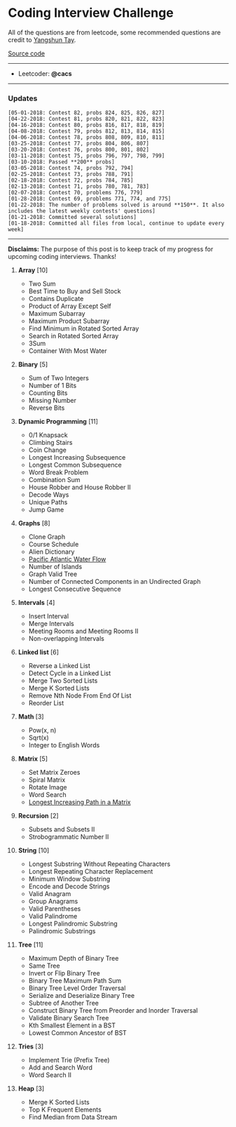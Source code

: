 # Coding Interview Challenge
All of the questions are from leetcode, some recommended questions are credit to [Yangshun Tay](https://github.com/yangshun/tech-interview-handbook). 

[Source code](https://github.com/ttungl/Coding-Interview-Challenge/tree/master/source-code) 

---
* Leetcoder: **@cacs**
---

### Updates
    [05-01-2018: Contest 82, probs 824, 825, 826, 827]
    [04-22-2018: Contest 81, probs 820, 821, 822, 823]
    [04-16-2018: Contest 80, probs 816, 817, 818, 819]
    [04-08-2018: Contest 79, probs 812, 813, 814, 815]
    [04-06-2018: Contest 78, probs 808, 809, 810, 811]
    [03-25-2018: Contest 77, probs 804, 806, 807]
    [03-20-2018: Contest 76, probs 800, 801, 802]
    [03-11-2018: Contest 75, probs 796, 797, 798, 799]
    [03-10-2018: Passed **200** probs]
    [03-05-2018: Contest 74, probs 792, 794] 
    [02-25-2018: Contest 73, probs 788, 791] 
    [02-18-2018: Contest 72, probs 784, 785] 
    [02-13-2018: Contest 71, probs 780, 781, 783] 
    [02-07-2018: Contest 70, problems 776, 779] 
    [01-28-2018: Contest 69, problems 771, 774, and 775] 
    [01-22-2018: The number of problems solved is around **150**. It also includes the latest weekly contests' questions] 
    [01-21-2018: Committed several solutions] 
    [01-18-2018: Committed all files from local, continue to update every week]

---

**Disclaims:**
The purpose of this post is to keep track of my progress for upcoming coding interviews. Thanks!

1. **Array** [10]
    + Two Sum
    + Best Time to Buy and Sell Stock
    + Contains Duplicate
    + Product of Array Except Self
    + Maximum Subarray
    + Maximum Product Subarray
    + Find Minimum in Rotated Sorted Array
    + Search in Rotated Sorted Array
    + 3Sum
    + Container With Most Water

2. **Binary** [5]
    + Sum of Two Integers
    + Number of 1 Bits
    + Counting Bits
    + Missing Number
    + Reverse Bits

3. **Dynamic Programming** [11]
    + 0/1 Knapsack
    + Climbing Stairs
    + Coin Change
    + Longest Increasing Subsequence
    + Longest Common Subsequence
    + Word Break Problem
    + Combination Sum
    + House Robber and House Robber II
    + Decode Ways
    + Unique Paths
    + Jump Game

4. **Graphs** [8]
    + Clone Graph
    + Course Schedule
    + Alien Dictionary
    + [Pacific Atlantic Water Flow](https://github.com/ttungl/Coding-Interview-Challenge/blob/master/source-code/Pacific%20Atlantic%20Water%20Flow%20417.py) 
    + Number of Islands
    + Graph Valid Tree
    + Number of Connected Components in an Undirected Graph
    + Longest Consecutive Sequence

5. **Intervals** [4]
    + Insert Interval
    + Merge Intervals
    + Meeting Rooms and Meeting Rooms II
    + Non-overlapping Intervals

6. **Linked list** [6]
    + Reverse a Linked List
    + Detect Cycle in a Linked List
    + Merge Two Sorted Lists
    + Merge K Sorted Lists
    + Remove Nth Node From End Of List
    + Reorder List

7. **Math** [3]
    + Pow(x, n)
    + Sqrt(x)
    + Integer to English Words

8. **Matrix** [5]
    + Set Matrix Zeroes
    + Spiral Matrix
    + Rotate Image
    + Word Search
    + [Longest Increasing Path in a Matrix](https://github.com/ttungl/Coding-Interview-Challenge/blob/master/source-code/Longest%20Increasing%20Path%20in%20a%20Matrix%20329.py)

9. **Recursion** [2]
    + Subsets and Subsets II
    + Strobogrammatic Number II

10. **String** [10]
    + Longest Substring Without Repeating Characters
    + Longest Repeating Character Replacement
    + Minimum Window Substring
    + Encode and Decode Strings
    + Valid Anagram
    + Group Anagrams
    + Valid Parentheses
    + Valid Palindrome
    + Longest Palindromic Substring
    + Palindromic Substrings

11. **Tree** [11]
    + Maximum Depth of Binary Tree
    + Same Tree
    + Invert or Flip Binary Tree
    + Binary Tree Maximum Path Sum
    + Binary Tree Level Order Traversal
    + Serialize and Deserialize Binary Tree
    + Subtree of Another Tree
    + Construct Binary Tree from Preorder and Inorder Traversal
    + Validate Binary Search Tree
    + Kth Smallest Element in a BST
    + Lowest Common Ancestor of BST

12. **Tries** [3]
    + Implement Trie (Prefix Tree)
    + Add and Search Word
    + Word Search II

13. **Heap** [3]
    + Merge K Sorted Lists
    + Top K Frequent Elements
    + Find Median from Data Stream
